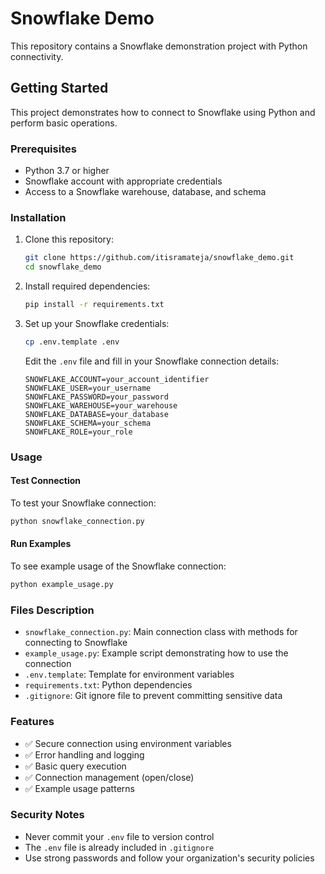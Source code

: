 # Snowflake Demo

This repository contains a Snowflake demonstration project with Python connectivity.

## Getting Started

This project demonstrates how to connect to Snowflake using Python and perform basic operations.

### Prerequisites

- Python 3.7 or higher
- Snowflake account with appropriate credentials
- Access to a Snowflake warehouse, database, and schema

### Installation

1. Clone this repository:
   ```bash
   git clone https://github.com/itisramateja/snowflake_demo.git
   cd snowflake_demo
   ```

2. Install required dependencies:
   ```bash
   pip install -r requirements.txt
   ```

3. Set up your Snowflake credentials:
   ```bash
   cp .env.template .env
   ```
   
   Edit the `.env` file and fill in your Snowflake connection details:
   ```
   SNOWFLAKE_ACCOUNT=your_account_identifier
   SNOWFLAKE_USER=your_username
   SNOWFLAKE_PASSWORD=your_password
   SNOWFLAKE_WAREHOUSE=your_warehouse
   SNOWFLAKE_DATABASE=your_database
   SNOWFLAKE_SCHEMA=your_schema
   SNOWFLAKE_ROLE=your_role
   ```

### Usage

#### Test Connection

To test your Snowflake connection:

```bash
python snowflake_connection.py
```

#### Run Examples

To see example usage of the Snowflake connection:

```bash
python example_usage.py
```

### Files Description

- `snowflake_connection.py`: Main connection class with methods for connecting to Snowflake
- `example_usage.py`: Example script demonstrating how to use the connection
- `.env.template`: Template for environment variables
- `requirements.txt`: Python dependencies
- `.gitignore`: Git ignore file to prevent committing sensitive data

### Features

- ✅ Secure connection using environment variables
- ✅ Error handling and logging
- ✅ Basic query execution
- ✅ Connection management (open/close)
- ✅ Example usage patterns

### Security Notes

- Never commit your `.env` file to version control
- The `.env` file is already included in `.gitignore`
- Use strong passwords and follow your organization's security policies